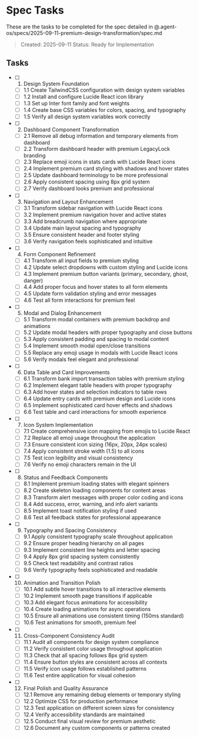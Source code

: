 # Spec Tasks

These are the tasks to be completed for the spec detailed in @.agent-os/specs/2025-09-11-premium-design-transformation/spec.md

> Created: 2025-09-11
> Status: Ready for Implementation

## Tasks

- [ ] 1. Design System Foundation
  - [ ] 1.1 Create TailwindCSS configuration with design system variables
  - [ ] 1.2 Install and configure Lucide React icon library
  - [ ] 1.3 Set up Inter font family and font weights
  - [ ] 1.4 Create base CSS variables for colors, spacing, and typography
  - [ ] 1.5 Verify all design system variables work correctly

- [ ] 2. Dashboard Component Transformation
  - [ ] 2.1 Remove all debug information and temporary elements from dashboard
  - [ ] 2.2 Transform dashboard header with premium LegacyLock branding
  - [ ] 2.3 Replace emoji icons in stats cards with Lucide React icons
  - [ ] 2.4 Implement premium card styling with shadows and hover states
  - [ ] 2.5 Update dashboard terminology to be more professional
  - [ ] 2.6 Apply consistent spacing using 8px grid system
  - [ ] 2.7 Verify dashboard looks premium and professional

- [ ] 3. Navigation and Layout Enhancement
  - [ ] 3.1 Transform sidebar navigation with Lucide React icons
  - [ ] 3.2 Implement premium navigation hover and active states
  - [ ] 3.3 Add breadcrumb navigation where appropriate
  - [ ] 3.4 Update main layout spacing and typography
  - [ ] 3.5 Ensure consistent header and footer styling
  - [ ] 3.6 Verify navigation feels sophisticated and intuitive

- [ ] 4. Form Component Refinement
  - [ ] 4.1 Transform all input fields to premium styling
  - [ ] 4.2 Update select dropdowns with custom styling and Lucide icons
  - [ ] 4.3 Implement premium button variants (primary, secondary, ghost, danger)
  - [ ] 4.4 Add proper focus and hover states to all form elements
  - [ ] 4.5 Update form validation styling and error messages
  - [ ] 4.6 Test all form interactions for premium feel

- [ ] 5. Modal and Dialog Enhancement
  - [ ] 5.1 Transform modal containers with premium backdrop and animations
  - [ ] 5.2 Update modal headers with proper typography and close buttons
  - [ ] 5.3 Apply consistent padding and spacing to modal content
  - [ ] 5.4 Implement smooth modal open/close transitions
  - [ ] 5.5 Replace any emoji usage in modals with Lucide React icons
  - [ ] 5.6 Verify modals feel elegant and professional

- [ ] 6. Data Table and Card Improvements
  - [ ] 6.1 Transform bank import transaction tables with premium styling
  - [ ] 6.2 Implement elegant table headers with proper typography
  - [ ] 6.3 Add hover states and selection indicators to table rows
  - [ ] 6.4 Update entry cards with premium design and Lucide icons
  - [ ] 6.5 Implement sophisticated card hover effects and shadows
  - [ ] 6.6 Test table and card interactions for smooth experience

- [ ] 7. Icon System Implementation
  - [ ] 7.1 Create comprehensive icon mapping from emojis to Lucide React
  - [ ] 7.2 Replace all emoji usage throughout the application
  - [ ] 7.3 Ensure consistent icon sizing (16px, 20px, 24px scales)
  - [ ] 7.4 Apply consistent stroke width (1.5) to all icons
  - [ ] 7.5 Test icon legibility and visual consistency
  - [ ] 7.6 Verify no emoji characters remain in the UI

- [ ] 8. Status and Feedback Components
  - [ ] 8.1 Implement premium loading states with elegant spinners
  - [ ] 8.2 Create skeleton loading components for content areas
  - [ ] 8.3 Transform alert messages with proper color coding and icons
  - [ ] 8.4 Add success, error, warning, and info alert variants
  - [ ] 8.5 Implement toast notification styling if used
  - [ ] 8.6 Test all feedback states for professional appearance

- [ ] 9. Typography and Spacing Consistency
  - [ ] 9.1 Apply consistent typography scale throughout application
  - [ ] 9.2 Ensure proper heading hierarchy on all pages
  - [ ] 9.3 Implement consistent line heights and letter spacing
  - [ ] 9.4 Apply 8px grid spacing system consistently
  - [ ] 9.5 Check text readability and contrast ratios
  - [ ] 9.6 Verify typography feels sophisticated and readable

- [ ] 10. Animation and Transition Polish
  - [ ] 10.1 Add subtle hover transitions to all interactive elements
  - [ ] 10.2 Implement smooth page transitions if applicable
  - [ ] 10.3 Add elegant focus animations for accessibility
  - [ ] 10.4 Create loading animations for async operations
  - [ ] 10.5 Ensure all animations use consistent timing (150ms standard)
  - [ ] 10.6 Test animations for smooth, premium feel

- [ ] 11. Cross-Component Consistency Audit
  - [ ] 11.1 Audit all components for design system compliance
  - [ ] 11.2 Verify consistent color usage throughout application
  - [ ] 11.3 Check that all spacing follows 8px grid system
  - [ ] 11.4 Ensure button styles are consistent across all contexts
  - [ ] 11.5 Verify icon usage follows established patterns
  - [ ] 11.6 Test entire application for visual cohesion

- [ ] 12. Final Polish and Quality Assurance
  - [ ] 12.1 Remove any remaining debug elements or temporary styling
  - [ ] 12.2 Optimize CSS for production performance
  - [ ] 12.3 Test application on different screen sizes for consistency
  - [ ] 12.4 Verify accessibility standards are maintained
  - [ ] 12.5 Conduct final visual review for premium aesthetic
  - [ ] 12.6 Document any custom components or patterns created
